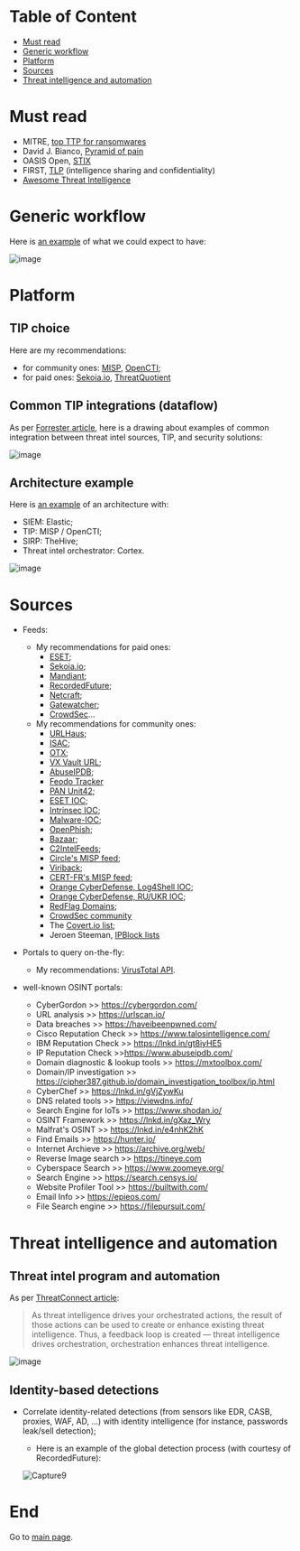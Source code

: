 # Table of Content

* [Must read](https://github.com/cyb3rxp/awesome-soc/blob/main/threat_intelligence.md#must-read)
* [Generic workflow](https://github.com/cyb3rxp/awesome-soc/blob/main/threat_intelligence.md#generic-workflow)
* [Platform](https://github.com/cyb3rxp/awesome-soc/blob/main/threat_intelligence.md#platform)
* [Sources](https://github.com/cyb3rxp/awesome-soc/blob/main/threat_intelligence.md#sources)
* [Threat intelligence and automation](https://github.com/cyb3rxp/awesome-soc/blob/main/threat_intelligence.md#threat-intelligence-and-automation)


# Must read

* MITRE, [top TTP for ransomwares](https://top-attack-techniques.mitre-engenuity.org/)
* David J. Bianco, [Pyramid of pain](https://detect-respond.blogspot.com/2013/03/the-pyramid-of-pain.html)
* OASIS Open, [STIX](https://oasis-open.github.io/cti-documentation/stix/intro.html)
* FIRST, [TLP](https://www.first.org/tlp/) (intelligence sharing and confidentiality)
* [Awesome Threat Intelligence](https://github.com/hslatman/awesome-threat-intelligence) 

# Generic workflow

Here is [an example](https://www.erdalozkaya.com/cyber-threat-intelligence/) of what we could expect to have:

![image](https://user-images.githubusercontent.com/16035152/204064894-943ad4e9-c1f6-4e5e-a7d8-ac5eb22f13fe.png)


# Platform
## TIP choice 
Here are my recommendations:
* for community ones: [MISP](https://www.misp-project.org/), [OpenCTI](https://www.filigran.io/en/products/opencti/);
* for paid ones: [Sekoia.io](https://www.sekoia.io/fr/produire-et-personnaliser-votre-propre-intelligence/), [ThreatQuotient](https://www.threatq.com/)

## Common TIP integrations (dataflow)

As per [Forrester article](https://www.forrester.com/blogs/15-11-07-starting_soon_threat_intelligence_platforms_research_0/), here is a drawing about examples of common integration between threat intel sources, TIP, and security solutions:

![image](https://user-images.githubusercontent.com/16035152/232339967-dfa4bab5-79eb-496c-ac19-6d7e3e98af92.png)

## Architecture example

Here is [an example](https://securityonline.info/s1em-siem-with-sirp-and-threat-intel/) of an architecture with:
 * SIEM: Elastic;
 * TIP: MISP / OpenCTI;
 * SIRP: TheHive;
 * Threat intel orchestrator: Cortex.
 
![image](https://user-images.githubusercontent.com/16035152/204066143-6c0a9cf0-67ab-44c7-b67e-af5df5a07219.png)


# Sources
* Feeds:
   * My recommendations for paid ones: 
     * [ESET](https://www.eset.com/us/business/services/threat-intelligence/);
     * [Sekoia.io](https://www.sekoia.io/fr/sekoia-io-cti/); 
     * [Mandiant](https://www.mandiant.com/advantage/threat-intelligence/subscribe); 
     * [RecordedFuture](https://www.recordedfuture.com/platform/threat-intelligence); 
     * [Netcraft](https://www.netcraft.com/cybercrime/malicious-site-feeds/); 
     * [Gatewatcher](https://www.gatewatcher.com/en/our-solutions/lastinfosec/);
     * [CrowdSec](https://www.crowdsec.net/pricing)...
   * My recommendations for community ones: 
     * [URLHaus](https://urlhaus.abuse.ch/api/); 
     * [ISAC](https://www.enisa.europa.eu/publications/information-sharing-and-analysis-center-isacs-cooperative-models);
     * [OTX](https://otx.alienvault.com/api);
     * [VX Vault URL](http://vxvault.net/URL_List.php);
     * [AbuseIPDB](https://www.abuseipdb.com/);
     * [Feodo Tracker](https://feodotracker.abuse.ch/blocklist/)
     * [PAN Unit42](https://github.com/pan-unit42/iocs);
     * [ESET IOC](https://github.com/eset/malware-ioc);
     * [Intrinsec IOC](https://github.com/Intrinsec/IOCs);
     * [Malware-IOC](https://github.com/executemalware/Malware-IOCs);
     * [OpenPhish](https://openphish.com/feed.txt);
     * [Bazaar](https://bazaar.abuse.ch/export/csv/recent/);
     * [C2IntelFeeds](https://raw.githubusercontent.com/drb-ra/C2IntelFeeds/master/feeds/IPC2s-30day.csv);
     * [Circle's MISP feed](https://www.circl.lu/doc/misp/feed-osint/);
     * [Viriback](https://tracker.viriback.com/dump.php);
     * [CERT-FR's MISP feed](https://misp.cert.ssi.gouv.fr/feed-misp/);
     * [Orange CyberDefense, Log4Shell IOC](https://github.com/Orange-Cyberdefense/log4shell_iocs);
     * [Orange CyberDefense, RU/UKR IOC](https://github.com/Orange-Cyberdefense/russia-ukraine_IOCs);
     * [RedFlag Domains](https://red.flag.domains/);
     * [CrowdSec community](https://app.crowdsec.net/cti)
     * The [Covert.io list](http://www.covert.io/threat-intelligence/);
     * Jeroen Steeman, [IPBlock lists](https://jeroen.steeman.org/IPBlock)
     

* Portals to query on-the-fly:
  * My recommendations: [VirusTotal API](https://support.virustotal.com/hc/en-us/articles/115002100149-API).

* well-known OSINT portals:
  * CyberGordon >> https://cybergordon.com/
  * URL analysis >> https://urlscan.io/
  * Data breaches >> https://haveibeenpwned.com/
  * Cisco Reputation Check >> https://www.talosintelligence.com/
  * IBM Reputation Check >> https://lnkd.in/gt8iyHE5
  * IP Reputation Check >>https://www.abuseipdb.com/
  * Domain diagnostic & lookup tools >> https://mxtoolbox.com/
  * Domain/IP investigation >> https://cipher387.github.io/domain_investigation_toolbox/ip.html
  * CyberChef >> https://lnkd.in/gVjZywKu
  * DNS related tools >> https://viewdns.info/
  * Search Engine for IoTs >> https://www.shodan.io/
  * OSINT Framework >> https://lnkd.in/gXaz_Wry
  * Malfrat's OSINT >> https://lnkd.in/e4nhK2hK
  * Find Emails >> https://hunter.io/
  * Internet Archieve >> https://archive.org/web/
  * Reverse Image search >> https://tineye.com  
  * Cyberspace Search >> https://www.zoomeye.org/
  * Search Engine >> https://search.censys.io/
  * Website Profiler Tool >> https://builtwith.com/
  * Email Info >> https://epieos.com/
  * File Search engine >> https://filepursuit.com/
  


# Threat intelligence and automation

## Threat intel program and automation

As per [ThreatConnect article](https://threatconnect.com/blog/tip-soar-creating-increased-capability-for-less-mature-teams/):
> As threat intelligence drives your orchestrated actions, the result of those actions can be used to create or enhance existing threat intelligence. Thus, a feedback loop is created — threat intelligence drives orchestration, orchestration enhances threat intelligence.

![image](https://user-images.githubusercontent.com/16035152/204065697-12466101-aa54-41a6-a462-a5831a1f22ef.png)


## Identity-based detections
 
* Correlate identity-related detections (from sensors like EDR, CASB, proxies, WAF, AD, ...) with identity intelligence (for instance, passwords leak/sell detection); 
  * Here is an example of the global detection process (with courtesy of RecordedFuture):
  
  ![Capture9](https://user-images.githubusercontent.com/16035152/202507017-15903302-2a61-40ba-9266-30b27de92af6.PNG)
  
    
# End
Go to [main page](https://github.com/cyb3rxp/awesome-soc/blob/main/README.md).
